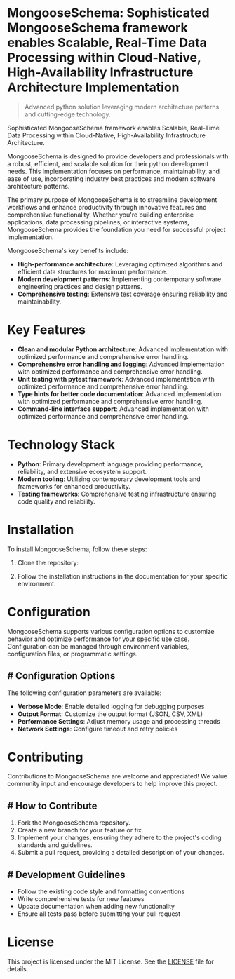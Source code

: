 <!-- fallback_MongooseSchema_20251003202538_87506 -->

# MongooseSchema: Sophisticated MongooseSchema framework enables Scalable, Real-Time Data Processing within Cloud-Native, High-Availability Infrastructure Architecture Implementation
> Advanced python solution leveraging modern architecture patterns and cutting-edge technology.

Sophisticated MongooseSchema framework enables Scalable, Real-Time Data Processing within Cloud-Native, High-Availability Infrastructure Architecture.

MongooseSchema is designed to provide developers and professionals with a robust, efficient, and scalable solution for their python development needs. This implementation focuses on performance, maintainability, and ease of use, incorporating industry best practices and modern software architecture patterns.

The primary purpose of MongooseSchema is to streamline development workflows and enhance productivity through innovative features and comprehensive functionality. Whether you're building enterprise applications, data processing pipelines, or interactive systems, MongooseSchema provides the foundation you need for successful project implementation.

MongooseSchema's key benefits include:

* **High-performance architecture**: Leveraging optimized algorithms and efficient data structures for maximum performance.
* **Modern development patterns**: Implementing contemporary software engineering practices and design patterns.
* **Comprehensive testing**: Extensive test coverage ensuring reliability and maintainability.

# Key Features

* **Clean and modular Python architecture**: Advanced implementation with optimized performance and comprehensive error handling.
* **Comprehensive error handling and logging**: Advanced implementation with optimized performance and comprehensive error handling.
* **Unit testing with pytest framework**: Advanced implementation with optimized performance and comprehensive error handling.
* **Type hints for better code documentation**: Advanced implementation with optimized performance and comprehensive error handling.
* **Command-line interface support**: Advanced implementation with optimized performance and comprehensive error handling.

# Technology Stack

* **Python**: Primary development language providing performance, reliability, and extensive ecosystem support.
* **Modern tooling**: Utilizing contemporary development tools and frameworks for enhanced productivity.
* **Testing frameworks**: Comprehensive testing infrastructure ensuring code quality and reliability.

# Installation

To install MongooseSchema, follow these steps:

1. Clone the repository:


2. Follow the installation instructions in the documentation for your specific environment.

# Configuration

MongooseSchema supports various configuration options to customize behavior and optimize performance for your specific use case. Configuration can be managed through environment variables, configuration files, or programmatic settings.

## # Configuration Options

The following configuration parameters are available:

* **Verbose Mode**: Enable detailed logging for debugging purposes
* **Output Format**: Customize the output format (JSON, CSV, XML)
* **Performance Settings**: Adjust memory usage and processing threads
* **Network Settings**: Configure timeout and retry policies

# Contributing

Contributions to MongooseSchema are welcome and appreciated! We value community input and encourage developers to help improve this project.

## # How to Contribute

1. Fork the MongooseSchema repository.
2. Create a new branch for your feature or fix.
3. Implement your changes, ensuring they adhere to the project's coding standards and guidelines.
4. Submit a pull request, providing a detailed description of your changes.

## # Development Guidelines

* Follow the existing code style and formatting conventions
* Write comprehensive tests for new features
* Update documentation when adding new functionality
* Ensure all tests pass before submitting your pull request

# License

This project is licensed under the MIT License. See the [LICENSE](https://github.com/Nurulika/MongooseSchema/blob/main/LICENSE) file for details.
